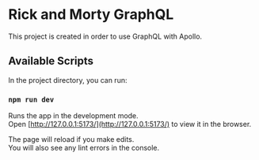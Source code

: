 # Rick and Morty GraphQL

This project is created in order to use GraphQL with Apollo.

## Available Scripts

In the project directory, you can run:

### `npm run dev`

Runs the app in the development mode.\
Open [http://127.0.0.1:5173/](http://127.0.0.1:5173/) to view it in the browser.

The page will reload if you make edits.\
You will also see any lint errors in the console.
